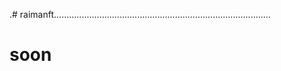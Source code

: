 .# raimanft......................................................................................
# soon
